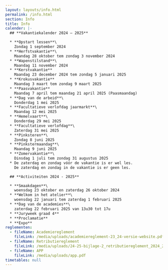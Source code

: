 ```yaml
---
layout: layouts/info.html
permalink: /info.html
section: Info
title: Info
calender: |-
  ## **Vakantiekalender 2024 – 2025**

  * **O﻿pstart lessen**\
    Zondag 1 september 2024
  * **Herfstvakantie**\
    Maandag 28 oktober tem zondag 3 november 2024
  * **Wapenstilstand**\
    Maandag 11 november 2024
  * **Kerstvakantie**
    Maandag 23 december 2024 tem zondag 5 januari 2025
  * **Krokusvakantie**
    Maandag 3 maart tem zondag 9 maart 2025
  * **Paasvakantie**
    Maandag 7 april tem maandag 21 april 2025 (Paasmaandag)
  * **D﻿ag van de arbeid**\
    Donderdag 1 mei 2025
  * **F﻿acultatieve verlofdag jaarmarkt**\
    M﻿aandag 12 mei 2025
  * **H﻿emelvaart**\
    D﻿onderdag 29 mei 2025
  * **Facultatieve verlofdag**\
    Z﻿aterdag 31 mei 2025
  * **P﻿inksteren**\
    Z﻿ondag 8 juni 2025
  * **P﻿inkstermaandag**\
    M﻿aandag 9 juni 2025
  * **Zomervakantie**\
    Dinsdag 1 juli tem zondag 31 augustus 2025
  * De zaterdag en zondag vóór de vakantie is er wel les.
    De zaterdag en zondag in de vakantie is er geen les.

  ## **A﻿ctiviteiten 2024 - 2025**

  * **S﻿maakdagen**\
    w﻿oensdag 23 oktober en zaterdag 26 oktober 2024
  * **W﻿elkom in het atelier**\
    w﻿oensdag 22 januari tem zaterdag 1 februari 2025
  * **D﻿ag van de academies**\
    z﻿aterdag 22 februari 2025 van 13u30 tot 17u
  * **J﻿uryweek graad 4**
  * **P﻿roclamatie**
  * **E﻿xpo**
reglementen:
  - fileName: Academiereglement
    fileLink: /media/uploads/academiereglement-23_24-versie-website.pdf
  - fileName: Retributiereglement
    fileLink: /media/uploads/24-25-bijlage-2_retributiereglement_2024_2025_bk_portaels.pdf
  - fileName: APP
    fileLink: /media/uploads/app.pdf
timetables: null
---
```

